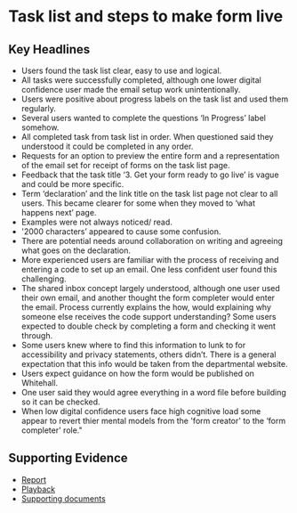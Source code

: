 # Task list and steps to make form live

## Key Headlines

- Users found the task list clear, easy to use and logical.
- All tasks were successfully completed, although one lower digital confidence user made the email setup work unintentionally.
- Users were positive about progress labels on the task list and used them regularly.
- Several users wanted to complete the questions ‘In Progress’ label somehow.
- All completed task from task list in order. When questioned said they understood it could be completed in any order.
- Requests for an option to preview the entire form and a representation of the email set for receipt of forms on the task list page.
- Feedback that the task title ‘3. Get your form ready to go live’ is vague and could be more specific.
- Term ‘declaration’ and the link title on the task list page not clear to all users. This became clearer for some when they moved to ‘what happens next’ page.
- Examples were not always noticed/ read.
- '2000 characters’ appeared to cause some confusion.
- There are potential needs around collaboration on writing and agreeing what goes on the declaration.
- More experienced users are familiar with the process of receiving and entering a code to set up an email. One less confident user found this challenging.
- The shared inbox concept largely understood, although one user used their own email, and another thought the form completer would enter the email. Process currently explains the how, would explaining why someone else receives the code support understanding? Some users expected to double check by completing a form and checking it went through.
- Some users knew where to find this information to lunk to for accessibility and privacy statements, others didn’t. There is a general expectation that this info would be taken from the departmental website.
- Users expect guidance on how the form would be published on Whitehall.
- One user said they would agree everything in a word file before building so it can be checked.
- When low digital confidence users face high cognitive load some appear to revert thier mental models from the 'form creator' to the ‘form completer' role."

## Supporting Evidence
- [Report](https://app.mural.co/t/gaap0347/m/gaap0347/1655912742334/57c265e721088247b57debffe73bd98ab89c0f09?fromVisitorModal=true&sender=f0e74d83-05ad-4604-975f-e97131fca4e9)
- [Playback](https://drive.google.com/file/d/10dJUkO3j-nVJxozMm4Y1mkUbNJ5HZgue/view?usp=sharing)
- [Supporting documents](https://drive.google.com/drive/folders/1VOMG9a0XyV371_1LxV9qUaddkyuY_xjE)
